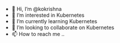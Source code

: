 - 👋 Hi, I’m @kokrishna
- 👀 I’m interested in Kubernetes 
- 🌱 I’m currently learning Kubernetes 
- 💞️ I’m looking to collaborate on Kubernetes 
- 📫 How to reach me ..

<!---
kokrishna/kokrishna is a ✨ special ✨ repository because its `README.md` (this file) appears on your GitHub profile.
You can click the Preview link to take a look at your changes.
--->
